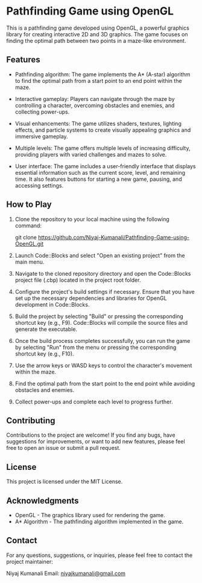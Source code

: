 # Pathfinding Game using OpenGL

This is a pathfinding game developed using OpenGL, a powerful graphics library for creating interactive 2D and 3D graphics. The game focuses on finding the optimal path between two points in a maze-like environment.

## Features

- Pathfinding algorithm: The game implements the A* (A-star) algorithm to find the optimal path from a start point to an end point within the maze.

- Interactive gameplay: Players can navigate through the maze by controlling a character, overcoming obstacles and enemies, and collecting power-ups.

- Visual enhancements: The game utilizes shaders, textures, lighting effects, and particle systems to create visually appealing graphics and immersive gameplay.

- Multiple levels: The game offers multiple levels of increasing difficulty, providing players with varied challenges and mazes to solve.

- User interface: The game includes a user-friendly interface that displays essential information such as the current score, level, and remaining time. It also features buttons for starting a new game, pausing, and accessing settings.

## How to Play

1. Clone the repository to your local machine using the following command:

   git clone https://github.com/Niyaj-Kumanali/Pathfinding-Game-using-OpenGL.git

2. Launch Code::Blocks and select "Open an existing project" from the main menu.

3. Navigate to the cloned repository directory and open the Code::Blocks project file (.cbp) located in the project root folder.

4. Configure the project's build settings if necessary. Ensure that you have set up the necessary dependencies and libraries for OpenGL development in Code::Blocks.

5. Build the project by selecting "Build" or pressing the corresponding shortcut key (e.g., F9). Code::Blocks will compile the source files and generate the executable.

6. Once the build process completes successfully, you can run the game by selecting "Run" from the menu or pressing the corresponding shortcut key (e.g., F10).

7. Use the arrow keys or WASD keys to control the character's movement within the maze.

8. Find the optimal path from the start point to the end point while avoiding obstacles and enemies.

9. Collect power-ups and complete each level to progress further.

## Contributing

Contributions to the project are welcome! If you find any bugs, have suggestions for improvements, or want to add new features, please feel free to open an issue or submit a pull request.

## License

This project is licensed under the MIT License.

## Acknowledgments

- OpenGL - The graphics library used for rendering the game.
- A* Algorithm - The pathfinding algorithm implemented in the game.

## Contact

For any questions, suggestions, or inquiries, please feel free to contact the project maintainer:

Niyaj Kumanali
Email: niyajkumanali@gmail.com

